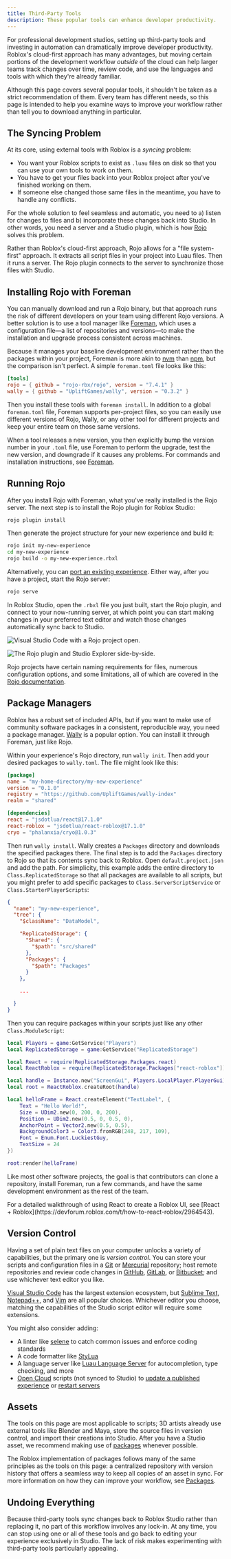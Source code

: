 ```yaml
---
title: Third-Party Tools
description: These popular tools can enhance developer productivity.
---
```


For professional development studios, setting up third-party tools and investing in automation can dramatically improve developer productivity. Roblox's cloud-first approach has many advantages, but moving certain portions of the development workflow _outside_ of the cloud can help larger teams track changes over time, review code, and use the languages and tools with which they're already familiar.

<Alert severity="info">
Although this page covers several popular tools, it shouldn't be taken as a strict recommendation of them. Every team has different needs, so this page is intended to help you examine ways to improve your workflow rather than tell you to download anything in particular.
</Alert>

## The Syncing Problem

At its core, using external tools with Roblox is a _syncing_ problem:

- You want your Roblox scripts to exist as `.luau` files on disk so that you can use your own tools to work on them.
- You have to get your files back into your Roblox project after you've finished working on them.
- If someone else changed those same files in the meantime, you have to handle any conflicts.

For the whole solution to feel seamless and automatic, you need to a) listen for changes to files and b) incorporate these changes back into Studio. In other words, you need a server and a Studio plugin, which is how [Rojo](https://rojo.space/) solves this problem.

Rather than Roblox's cloud-first approach, Rojo allows for a "file system-first" approach. It extracts all script files in your project into Luau files. Then it runs a server. The Rojo plugin connects to the server to synchronize those files with Studio.

## Installing Rojo with Foreman

You can manually download and run a Rojo binary, but that approach runs the risk of different developers on your team using different Rojo versions. A better solution is to use a tool manager like [Foreman](https://github.com/Roblox/foreman), which uses a configuration file—a list of repositories and versions—to make the installation and upgrade process consistent across machines.

Because it manages your baseline development environment rather than the packages within your project, Foreman is more akin to [nvm](https://github.com/nvm-sh/nvm) than [npm](https://www.npmjs.com/), but the comparison isn't perfect. A simple `foreman.toml` file looks like this:

```toml
[tools]
rojo = { github = "rojo-rbx/rojo", version = "7.4.1" }
wally = { github = "UpliftGames/wally", version = "0.3.2" }
```

Then you install these tools with `foreman install`. In addition to a global `foreman.toml` file, Foreman supports per-project files, so you can easily use different versions of Rojo, Wally, or any other tool for different projects and keep your entire team on those same versions.

When a tool releases a new version, you then explicitly bump the version number in your `.toml` file, use Foreman to perform the upgrade, test the new version, and downgrade if it causes any problems. For commands and installation instructions, see [Foreman](https://github.com/Roblox/foreman?tab=readme-ov-file#installation).

## Running Rojo

After you install Rojo with Foreman, what you've really installed is the Rojo server. The next step is to install the Rojo plugin for Roblox Studio:

```bash
rojo plugin install
```

Then generate the project structure for your new experience and build it:

```bash
rojo init my-new-experience
cd my-new-experience
rojo build -o my-new-experience.rbxl
```

Alternatively, you can [port an existing experience](https://rojo.space/docs/v7/getting-started/existing-game/). Either way, after you have a project, start the Rojo server:

```bash
rojo serve
```

In Roblox Studio, open the `.rbxl` file you just built, start the Rojo plugin, and connect to your now-running server, at which point you can start making changes in your preferred text editor and watch those changes automatically sync back to Studio.

![Visual Studio Code with a Rojo project open.](../assets/scripting/external-tools/external-tools-vscode.png)

![The Rojo plugin and Studio Explorer side-by-side.](../assets/scripting/external-tools/external-tools-rojo-plugin.png)

Rojo projects have certain naming requirements for files, numerous configuration options, and some limitations, all of which are covered in the [Rojo documentation](https://rojo.space/docs/v7/).

## Package Managers

Roblox has a robust set of included APIs, but if you want to make use of community software packages in a consistent, reproducible way, you need a package manager. [Wally](https://wally.run/) is a popular option. You can install it through Foreman, just like Rojo.

Within your experience's Rojo directory, run `wally init`. Then add your desired packages to `wally.toml`. The file might look like this:

```toml
[package]
name = "my-home-directory/my-new-experience"
version = "0.1.0"
registry = "https://github.com/UpliftGames/wally-index"
realm = "shared"

[dependencies]
react = "jsdotlua/react@17.1.0"
react-roblox = "jsdotlua/react-roblox@17.1.0"
cryo = "phalanxia/cryo@1.0.3"
```

Then run `wally install`. Wally creates a `Packages` directory and downloads the specified packages there. The final step is to add the `Packages` directory to Rojo so that its contents sync back to Roblox. Open `default.project.json` and add the path. For simplicity, this example adds the entire directory to `Class.ReplicatedStorage` so that all packages are available to all scripts, but you might prefer to add specific packages to `Class.ServerScriptService` or `Class.StarterPlayerScripts`:

```json
{
  "name": "my-new-experience",
  "tree": {
    "$className": "DataModel",

    "ReplicatedStorage": {
      "Shared": {
        "$path": "src/shared"
      },
      "Packages": {
        "$path": "Packages"
      }
    },

    ...

  }
}
```

Then you can require packages within your scripts just like any other `Class.ModuleScript`:

```lua
local Players = game:GetService("Players")
local ReplicatedStorage = game:GetService("ReplicatedStorage")

local React = require(ReplicatedStorage.Packages.react)
local ReactRoblox = require(ReplicatedStorage.Packages["react-roblox"])

local handle = Instance.new("ScreenGui", Players.LocalPlayer.PlayerGui)
local root = ReactRoblox.createRoot(handle)

local helloFrame = React.createElement("TextLabel", {
	Text = "Hello World!",
	Size = UDim2.new(0, 200, 0, 200),
	Position = UDim2.new(0.5, 0, 0.5, 0),
	AnchorPoint = Vector2.new(0.5, 0.5),
	BackgroundColor3 = Color3.fromRGB(248, 217, 109),
	Font = Enum.Font.LuckiestGuy,
	TextSize = 24
})

root:render(helloFrame)
```

Like most other software projects, the goal is that contributors can clone a repository, install Foreman, run a few commands, and have the same development environment as the rest of the team.

<Alert severity="success">
For a detailed walkthrough of using React to create a Roblox UI, see [React + Roblox](https://devforum.roblox.com/t/how-to-react-roblox/2964543).
</Alert>

## Version Control

Having a set of plain text files on your computer unlocks a variety of capabilities, but the primary one is _version control_. You can store your scripts and configuration files in a [Git](https://git-scm.com/) or [Mercurial](https://www.mercurial-scm.org/) repository; host remote repositories and review code changes in [GitHub](https://github.com), [GitLab](https://gitlab.com), or [Bitbucket](https://bitbucket.org); and use whichever text editor you like.

[Visual Studio Code](https://code.visualstudio.com) has the largest extension ecosystem, but [Sublime Text](https://www.sublimetext.com), [Notepad++](https://notepad-plus-plus.org), and [Vim](https://www.vim.org) are all popular choices. Whichever editor you choose, matching the capabilities of the Studio script editor will require some extensions.

You might also consider adding:

- A linter like [selene](https://github.com/Kampfkarren/selene) to catch common issues and enforce coding standards
- A code formatter like [StyLua](https://github.com/JohnnyMorganz/StyLua)
- A language server like [Luau Language Server](https://github.com/JohnnyMorganz/luau-lsp) for autocompletion, type checking, and more
- [Open Cloud](https://create.roblox.com/docs/cloud/open-cloud) scripts (not synced to Studio) to [update a published experience](https://create.roblox.com/docs/cloud/reference/Universe#Update-Universe) or [restart servers](https://create.roblox.com/docs/cloud/reference/Universe#Restart-Universe-Servers)

## Assets

The tools on this page are most applicable to scripts; 3D artists already use external tools like Blender and Maya, store the source files in version control, and import their creations into Studio. After you have a Studio asset, we recommend making use of [packages](../projects/assets/packages.md) whenever possible.

The Roblox implementation of packages follows many of the same principles as the tools on this page: a centralized repository with version history that offers a seamless way to keep all copies of an asset in sync. For more information on how they can improve your workflow, see [Packages](../projects/assets/packages.md).

## Undoing Everything

Because third-party tools sync changes back to Roblox Studio rather than replacing it, no part of this workflow involves any lock-in. At any time, you can stop using one or all of these tools and go back to editing your experience exclusively in Studio. The lack of risk makes experimenting with third-party tools particularly appealing.
